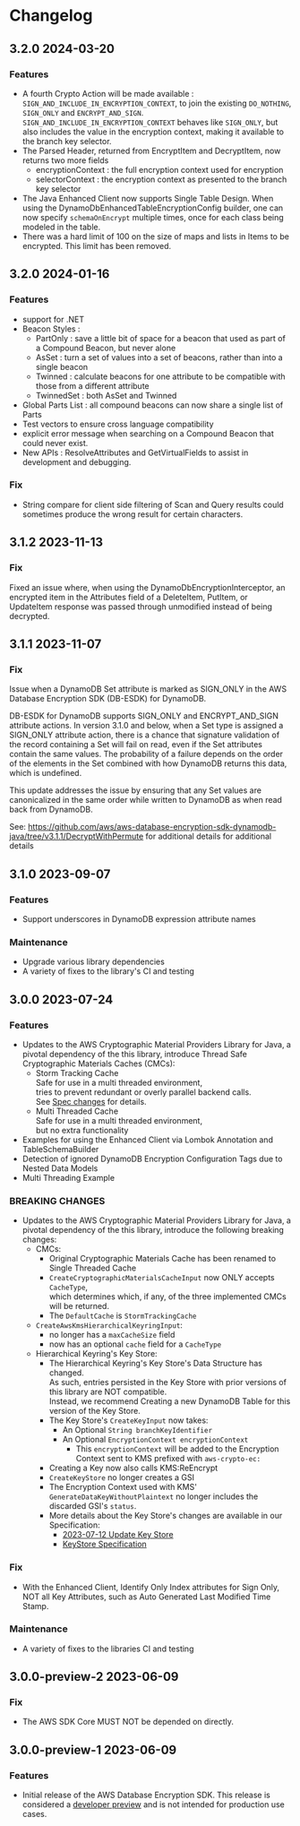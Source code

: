 # Changelog

## 3.2.0 2024-03-20

### Features

- A fourth Crypto Action will be made available : `SIGN_AND_INCLUDE_IN_ENCRYPTION_CONTEXT`, to join the existing `DO_NOTHING`, `SIGN_ONLY` and `ENCRYPT_AND_SIGN`. `SIGN_AND_INCLUDE_IN_ENCRYPTION_CONTEXT` behaves like `SIGN_ONLY`, but also includes the value in the encryption context, making it available to the branch key selector.
- The Parsed Header, returned from EncryptItem and DecryptItem, now returns two more fields
  - encryptionContext : the full encryption context used for encryption
  - selectorContext : the encryption context as presented to the branch key selector
- The Java Enhanced Client now supports Single Table Design. When using the DynamoDbEnhancedTableEncryptionConfig builder, one can now specify `schemaOnEncrypt` multiple times, once for each class being modeled in the table.
- There was a hard limit of 100 on the size of maps and lists in Items to be encrypted. This limit has been removed.

## 3.2.0 2024-01-16

### Features
- support for .NET
- Beacon Styles :
  - PartOnly : save a little bit of space for a beacon that used as part of a Compound Beacon, but never alone
  - AsSet : turn a set of values into a set of beacons, rather than into a single beacon
  - Twinned : calculate beacons for one attribute to be compatible with those from a different attribute
  - TwinnedSet : both AsSet and Twinned
- Global Parts List : all compound beacons can now share a single list of Parts
- Test vectors to ensure cross language compatibility
- explicit error message when searching on a Compound Beacon that could never exist.
- New APIs : ResolveAttributes and GetVirtualFields to assist in development and debugging.

### Fix
 - String compare for client side filtering of Scan and Query results could sometimes produce the wrong result for certain characters.


## 3.1.2 2023-11-13

### Fix

Fixed an issue where, when using the DynamoDbEncryptionInterceptor,
an encrypted item in the Attributes field of a DeleteItem, PutItem, or UpdateItem
response was passed through unmodified instead of being decrypted.

## 3.1.1 2023-11-07

### Fix

Issue when a DynamoDB Set attribute is marked as SIGN_ONLY in the AWS Database Encryption SDK (DB-ESDK) for DynamoDB.

DB-ESDK for DynamoDB supports SIGN_ONLY and ENCRYPT_AND_SIGN attribute actions. In version 3.1.0 and below, when a Set type is assigned a SIGN_ONLY attribute action, there is a chance that signature validation of the record containing a Set will fail on read, even if the Set attributes contain the same values. The probability of a failure depends on the order of the elements in the Set combined with how DynamoDB returns this data, which is undefined.

This update addresses the issue by ensuring that any Set values are canonicalized in the same order while written to DynamoDB as when read back from DynamoDB.

See: https://github.com/aws/aws-database-encryption-sdk-dynamodb-java/tree/v3.1.1/DecryptWithPermute for additional details for additional details


## 3.1.0 2023-09-07

### Features
- Support underscores in DynamoDB expression attribute names

### Maintenance
- Upgrade various library dependencies
- A variety of fixes to the library's CI and testing

## 3.0.0 2023-07-24

### Features
- Updates to the AWS Cryptographic Material Providers Library for Java,
  a pivotal dependency of the this library,
  introduce Thread Safe Cryptographic Materials Caches (CMCs):
  - Storm Tracking Cache  
    Safe for use in a multi threaded environment,  
    tries to prevent redundant or overly parallel backend calls.  
    See [Spec changes](https://github.com/awslabs/aws-encryption-sdk-specification/blob/ce9a4062124edc5085c66a4f10742e15aa039b34/changes/2023-06-19_thread_safe_cache/change.md) for details.  
  - Multi Threaded Cache  
    Safe for use in a multi threaded environment,  
    but no extra functionality
- Examples for using the Enhanced Client via Lombok Annotation and TableSchemaBuilder
- Detection of ignored DynamoDB Encryption Configuration Tags due to Nested Data Models
- Multi Threading Example

### BREAKING CHANGES
- Updates to the AWS Cryptographic Material Providers Library for Java,
  a pivotal dependency of the this library,
  introduce the following breaking changes:
  - CMCs:  
    - Original Cryptographic Materials Cache has been renamed to Single Threaded Cache  
    - `CreateCryptographicMaterialsCacheInput` now ONLY accepts `CacheType`,  
    which determines which, if any, of the three implemented CMCs will be returned.  
    - The `DefaultCache` is `StormTrackingCache`  
  - `CreateAwsKmsHierarchicalKeyringInput`:  
    - no longer has a `maxCacheSize` field   
    - now has an optional `cache` field for a `CacheType`  
  - Hierarchical Keyring's Key Store:  
    - The Hierarchical Keyring's Key Store's Data Structure has changed.  
      As such, entries persisted in the Key Store with prior versions of this library are NOT compatible.  
      Instead, we recommend Creating a new DynamoDB Table for this version of the Key Store.  
    - The Key Store's `CreateKeyInput` now takes:  
      - An Optional `String branchKeyIdentifier`  
      - An Optional `EncryptionContext encryptionContext`  
        - This `encryptionContext` will be added to the Encryption Context sent to KMS prefixed with `aws-crypto-ec:`  
    - Creating a Key now also calls KMS:ReEncrypt  
    - `CreateKeyStore` no longer creates a GSI  
    - The Encryption Context used with KMS' `GenerateDataKeyWithoutPlaintext` no longer includes the discarded GSI's `status`.  
    - More details about the Key Store's changes are available in our Specification:  
      - [2023-07-12 Update Key Store](https://github.com/awslabs/aws-encryption-sdk-specification/tree/master/changes/2023_7_12_update-keystore-structure)
      - [KeyStore Specification](https://github.com/awslabs/aws-encryption-sdk-specification/blob/master/framework/branch-key-store.md)
        
### Fix
- With the Enhanced Client, Identify Only Index attributes for Sign Only,
  NOT all Key Attributes, such as Auto Generated Last Modified Time Stamp.

### Maintenance
- A variety of fixes to the libraries CI and testing

## 3.0.0-preview-2 2023-06-09

### Fix
- The AWS SDK Core MUST NOT be depended on directly.

## 3.0.0-preview-1 2023-06-09

### Features
- Initial release of the AWS Database Encryption SDK.
  This release is considered a [developer preview](https://docs.aws.amazon.com/sdkref/latest/guide/maint-policy.html#version-life-cycle)
  and is not intended for production use cases.
